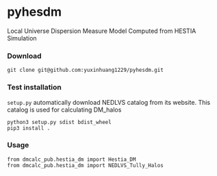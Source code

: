 # pyhesdm
Local Universe Dispersion Measure Model Computed from HESTIA Simulation    
### Download   
```
git clone git@github.com:yuxinhuang1229/pyhesdm.git
```      
### Test installation   
```setup.py``` automatically download NEDLVS catalog from its website. This catalog is used for calculating DM_halos  
```
python3 setup.py sdist bdist_wheel
pip3 install .
```   
### Usage
```
from dmcalc_pub.hestia_dm import Hestia_DM
from dmcalc_pub.hestia_dm import NEDLVS_Tully_Halos
```
